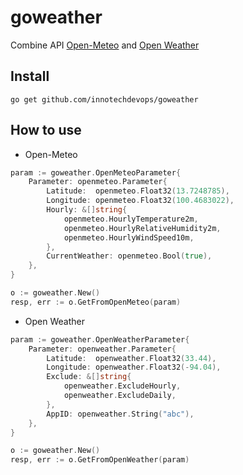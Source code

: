 # goweather

Combine API [Open-Meteo](https://github.com/innotechdevops/openmeteo) and [Open Weather](https://github.com/innotechdevops/openweather)

## Install

```shell
go get github.com/innotechdevops/goweather
```

## How to use

- Open-Meteo

```go
param := goweather.OpenMeteoParameter{
    Parameter: openmeteo.Parameter{
        Latitude:  openmeteo.Float32(13.7248785),
        Longitude: openmeteo.Float32(100.4683022),
        Hourly: &[]string{
            openmeteo.HourlyTemperature2m,
            openmeteo.HourlyRelativeHumidity2m,
            openmeteo.HourlyWindSpeed10m,
        },
        CurrentWeather: openmeteo.Bool(true),
    },
}

o := goweather.New()
resp, err := o.GetFromOpenMeteo(param)
```

- Open Weather

```go
param := goweather.OpenWeatherParameter{
    Parameter: openweather.Parameter{
        Latitude:  openweather.Float32(33.44),
        Longitude: openweather.Float32(-94.04),
        Exclude: &[]string{
            openweather.ExcludeHourly,
            openweather.ExcludeDaily,
        },
        AppID: openweather.String("abc"),
    },
}

o := goweather.New()
resp, err := o.GetFromOpenWeather(param)
```